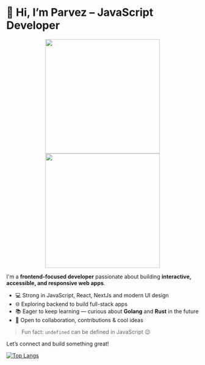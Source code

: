 # 👋 Hi, I’m Parvez – JavaScript Developer

<div align="center">
  <img src="https://media.giphy.com/media/v1.Y2lkPTc5MGI3NjExa2h2N2tqMGVhMzJ4YnA5bGx6OWhsNmt4OHB6NDVtM3Vybm04enZ6ZCZlcD12MV9pbnRlcm5hbF9naWZfYnlfaWQmY3Q9Zw/VTtANKl0beDFQRLDTh/giphy.gif" width="300" height="300" />
  <img src="https://media.giphy.com/media/v1.Y2lkPTc5MGI3NjExb3RkaHBvcmkydTM1ODM3YThuY2dhYmhteDRkaHRjaXYwc2hsM3FqNyZlcD12MV9pbnRlcm5hbF9naWZfYnlfaWQmY3Q9Zw/HzPtbOKyBoBFsK4hyc/giphy.gif" width="300" height="300" />
</div>

I'm a **frontend-focused developer** passionate about building **interactive, accessible, and responsive web apps**.

- 💻 Strong in JavaScript, React, NextJs and modern UI design  
- 🌐 Exploring backend to build full-stack apps  
- 📚 Eager to keep learning — curious about **Golang** and **Rust** in the future  
- 🤝 Open to collaboration, contributions & cool ideas

> Fun fact: `undefined` can be defined in JavaScript 😉

Let’s connect and build something great!

[![Top Langs](https://github-readme-stats.vercel.app/api/top-langs/?username=Parvez-31&layout=pie)](https://github.com/anuraghazra/github-readme-stats)
